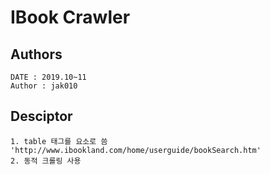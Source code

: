 # IBook Crawler 

## Authors
```
DATE : 2019.10~11
Author : jak010
```

## Desciptor
```
1. table 태그를 요소로 씀 'http://www.ibookland.com/home/userguide/bookSearch.htm' 
2. 동적 크롤링 사용
```